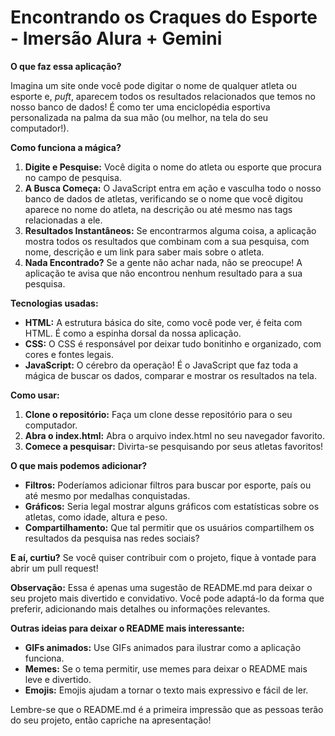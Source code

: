 # Encontrando os Craques do Esporte - Imersão Alura + Gemini

**O que faz essa aplicação?**

Imagina um site onde você pode digitar o nome de qualquer atleta ou esporte e, *puft*, aparecem todos os resultados relacionados que temos no nosso banco de dados! É como ter uma enciclopédia esportiva personalizada na palma da sua mão (ou melhor, na tela do seu computador!).

**Como funciona a mágica?**

1. **Digite e Pesquise:** Você digita o nome do atleta ou esporte que procura no campo de pesquisa.
2. **A Busca Começa:** O JavaScript entra em ação e vasculha todo o nosso banco de dados de atletas, verificando se o nome que você digitou aparece no nome do atleta, na descrição ou até mesmo nas tags relacionadas a ele.
3. **Resultados Instantâneos:** Se encontrarmos alguma coisa, a aplicação mostra todos os resultados que combinam com a sua pesquisa, com nome, descrição e um link para saber mais sobre o atleta.
4. **Nada Encontrado?** Se a gente não achar nada, não se preocupe! A aplicação te avisa que não encontrou nenhum resultado para a sua pesquisa.

**Tecnologias usadas:**

* **HTML:** A estrutura básica do site, como você pode ver, é feita com HTML. É como a espinha dorsal da nossa aplicação.
* **CSS:** O CSS é responsável por deixar tudo bonitinho e organizado, com cores e fontes legais.
* **JavaScript:** O cérebro da operação! É o JavaScript que faz toda a mágica de buscar os dados, comparar e mostrar os resultados na tela.

**Como usar:**

1. **Clone o repositório:** Faça um clone desse repositório para o seu computador.
2. **Abra o index.html:** Abra o arquivo index.html no seu navegador favorito.
3. **Comece a pesquisar:** Divirta-se pesquisando por seus atletas favoritos!

**O que mais podemos adicionar?**

* **Filtros:** Poderíamos adicionar filtros para buscar por esporte, país ou até mesmo por medalhas conquistadas.
* **Gráficos:** Seria legal mostrar alguns gráficos com estatísticas sobre os atletas, como idade, altura e peso.
* **Compartilhamento:** Que tal permitir que os usuários compartilhem os resultados da pesquisa nas redes sociais?

**E aí, curtiu?** Se você quiser contribuir com o projeto, fique à vontade para abrir um pull request! 

**Observação:** Essa é apenas uma sugestão de README.md para deixar o seu projeto mais divertido e convidativo. Você pode adaptá-lo da forma que preferir, adicionando mais detalhes ou informações relevantes.

**Outras ideias para deixar o README mais interessante:**

* **GIFs animados:** Use GIFs animados para ilustrar como a aplicação funciona.
* **Memes:** Se o tema permitir, use memes para deixar o README mais leve e divertido.
* **Emojis:** Emojis ajudam a tornar o texto mais expressivo e fácil de ler.

Lembre-se que o README.md é a primeira impressão que as pessoas terão do seu projeto, então capriche na apresentação!
